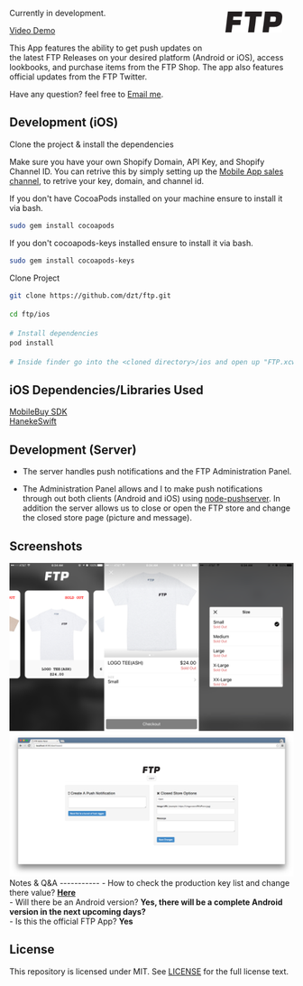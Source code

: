 <img align="right" width="20%" style="float:right;padding:20px;" src="art/logo.png">

Currently in development.

<a href="https://twitter.com/ZACFTP/status/712079447071961093">Video Demo</a>

This App features the ability to get push updates on the latest FTP Releases on your desired platform (Android or iOS), access lookbooks, and purchase items from the FTP Shop. The app also features official updates from the FTP Twitter.

Have any question? feel free to <a href="mailto:thepcmrtim@gmail.com">Email me</a>.

Development (iOS)
-----------

Clone the project & install the dependencies

Make sure you have your own Shopify Domain, API Key, and Shopify Channel ID. You can retrive this by simply setting up the <a href="https://docs.shopify.com/api/sdks/mobile-buy-sdk/add-mobile-app-sales-channel">Mobile App sales channel</a>, to retrive your key, domain, and channel id.

If you don't have CocoaPods installed on your machine ensure to install it via bash.
```bash
sudo gem install cocoapods
```

If you don't cocoapods-keys installed ensure to install it via bash.
```bash
sudo gem install cocoapods-keys
```

Clone Project

```bash
git clone https://github.com/dzt/ftp.git

cd ftp/ios

# Install dependencies
pod install

# Inside finder go into the <cloned directory>/ios and open up "FTP.xcworkspace"
```

iOS Dependencies/Libraries Used
-----------
<a href="https://github.com/Shopify/mobile-buy-sdk-ios">MobileBuy SDK</a>
</br>
<a href="https://github.com/Haneke/HanekeSwift">HanekeSwift</a>

Development (Server)
-----------

  - The server handles push notifications and the FTP Administration Panel.

  - The Administration Panel allows <a href="twitter.com/zacftp"></a> and I to make push notifications through out both clients (Android and iOS) using <a href="https://www.npmjs.com/package/node-pushserver">node-pushserver</a>. In addition the server allows us to close or open the FTP store and change the closed store page (picture and message).

Screenshots
-----------
<img src="art/ios.png" />
<img src="art/web.png" />
Notes & Q&A
-----------
- How to check the production key list and change there value? <b><a href="https://github.com/orta/cocoapods-keys">Here</a></b>
</br>
- Will there be an Android version? <b>Yes, there will be a complete Android version in the next upcoming days?</b>
</br>
- Is this the official FTP App? <b>Yes</b>
</br>

License
--------
This repository is licensed under MIT. See [LICENSE](https://github.com/dzt/ftp/blob/master/LICENSE) for the full license text.


